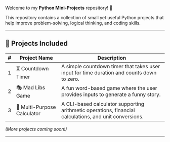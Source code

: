 Welcome to my **Python Mini-Projects** repository! 🎯  

This repository contains a collection of small yet useful Python projects that help improve problem-solving, logical thinking, and coding skills.

---

## 📌 **Projects Included**
| #  | Project Name                   | Description |
|----|--------------------------------|-------------|
| 1  | ⏳ Countdown Timer              | A simple countdown timer that takes user input for time duration and counts down to zero. |
| 2  | 🎭 Mad Libs Game                | A fun word-based game where the user provides inputs to generate a funny story. |
| 3  | 🧮 Multi-Purpose Calculator     | A CLI-based calculator supporting arithmetic operations, financial calculations, and unit conversions. |

*(More projects coming soon!)*  

---
